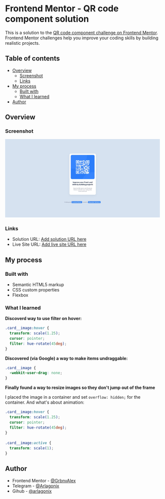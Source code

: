 # Frontend Mentor - QR code component solution

This is a solution to the [QR code component challenge on Frontend Mentor](https://www.frontendmentor.io/challenges/qr-code-component-iux_sIO_H). Frontend Mentor challenges help you improve your coding skills by building realistic projects.

## Table of contents

- [Overview](#overview)
  - [Screenshot](#screenshot)
  - [Links](#links)
- [My process](#my-process)
  - [Built with](#built-with)
  - [What I learned](#what-i-learned)
- [Author](#author)

## Overview

### Screenshot

![Solution](./images/solution/solution.jpg)

### Links

- Solution URL: [Add solution URL here](https://your-solution-url.com)
- Live Site URL: [Add live site URL here](https://your-live-site-url.com)

## My process

### Built with

- Semantic HTML5 markup
- CSS custom properties
- Flexbox

### What I learned

**Discoverd way to use filter on hover:**

```css
.card__image:hover {
  transform: scale(1.25);
  cursor: pointer;
  filter: hue-rotate(45deg);
}
```

**Discovered (via Google) a way to make items undraggable:**

```css
.card__image {
  -webkit-user-drag: none;
}
```

**Finally found a way to resize images so they don't jump out of the frame**

I placed the image in a container and set `overflow: hidden;` for the container. And what's about animation:

```css
.card__image:hover {
  transform: scale(1.25);
  cursor: pointer;
  filter: hue-rotate(45deg);
}

.card__image:active {
  transform: scale(1);
}
```

## Author

- Frontend Mentor - [@GrbnvAlex](https://www.frontendmentor.io/profile/GrbnvAlex)
- Telegram - [@Arlagonix](https://t.me/Arlagonix)
- Gihub - [@arlagonix](https://github.com/arlagonix)
